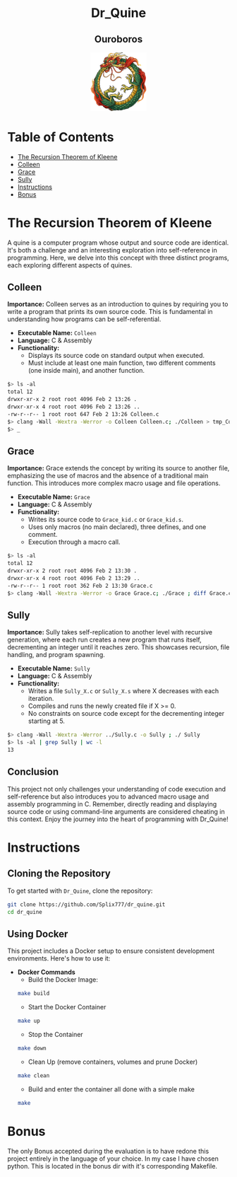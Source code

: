 <h1 align="center">Dr_Quine</h1>
<h2 align="center">Ouroboros</h2>

<div align="center">
<img src="docs/readme_images/ouroboros.png" alt="Ouroboros" width="25%">
</div>

# Table of Contents
- [The Recursion Theorem of Kleene](#the-recursion-theorem-of-kleene)
- [Colleen](#colleen)
- [Grace](#grace)
- [Sully](#sully)
- [Instructions](#instructions)
- [Bonus](#bonus)

# The Recursion Theorem of Kleene

A quine is a computer program whose output and source code are identical. It's both a challenge and an interesting exploration into self-reference in programming. Here, we delve into this concept with three distinct programs, each exploring different aspects of quines.

## Colleen

**Importance:** Colleen serves as an introduction to quines by requiring you to write a program that prints its own source code. This is fundamental in understanding how programs can be self-referential.

- **Executable Name:** `Colleen`
- **Language:** C & Assembly
- **Functionality:**
  - Displays its source code on standard output when executed.
  - Must include at least one main function, two different comments (one inside main), and another function.

```bash
$> ls -al
total 12
drwxr-xr-x 2 root root 4096 Feb 2 13:26 .
drwxr-xr-x 4 root root 4096 Feb 2 13:26 ..
-rw-r--r-- 1 root root 647 Feb 2 13:26 Colleen.c
$> clang -Wall -Wextra -Werror -o Colleen Colleen.c; ./Colleen > tmp_Colleen ; diff tmp_Colleen Colleen.c
$> _
```

## Grace

**Importance:** Grace extends the concept by writing its source to another file, emphasizing the use of macros and the absence of a traditional main function. This introduces more complex macro usage and file operations.

- **Executable Name:** `Grace`
- **Language:** C & Assembly
- **Functionality:**
  - Writes its source code to `Grace_kid.c` or `Grace_kid.s`.
  - Uses only macros (no main declared), three defines, and one comment.
  - Execution through a macro call.

```bash
$> ls -al
total 12
drwxr-xr-x 2 root root 4096 Feb 2 13:30 .
drwxr-xr-x 4 root root 4096 Feb 2 13:29 ..
-rw-r--r-- 1 root root 362 Feb 2 13:30 Grace.c
$> clang -Wall -Wextra -Werror -o Grace Grace.c; ./Grace ; diff Grace.c Grace_kid.c
```

## Sully

**Importance:** Sully takes self-replication to another level with recursive generation, where each run creates a new program that runs itself, decrementing an integer until it reaches zero. This showcases recursion, file handling, and program spawning.

- **Executable Name:** `Sully`
- **Language:** C & Assembly
- **Functionality:**
  - Writes a file `Sully_X.c` or `Sully_X.s` where X decreases with each iteration.
  - Compiles and runs the newly created file if X >= 0.
  - No constraints on source code except for the decrementing integer starting at 5.

```bash
$> clang -Wall -Wextra -Werror ../Sully.c -o Sully ; ./ Sully
$> ls -al | grep Sully | wc -l
13
```

## Conclusion

This project not only challenges your understanding of code execution and self-reference but also introduces you to advanced macro usage and assembly programming in C. Remember, directly reading and displaying source code or using command-line arguments are considered cheating in this context. Enjoy the journey into the heart of programming with Dr_Quine!

# Instructions

## Cloning the Repository

To get started with `Dr_Quine`, clone the repository:

```bash
git clone https://github.com/Splix777/dr_quine.git
cd dr_quine
```

## Using Docker
This project includes a Docker setup to ensure consistent development environments. Here's how to use it:

- **Docker Commands**
    - Build the Docker Image:
    ```bash
    make build
    ```
    - Start the Docker Container
    ```bash
    make up
    ```
    - Stop the Container
    ```bash
    make down
    ```
    - Clean Up (remove containers, volumes and prune Docker)
    ```bash
    make clean
    ```
    - Build and enter the container all done with a simple make
    ```bash
    make
    ```

# Bonus
The only Bonus accepted during the evaluation is to have redone this project entirely in the language of your choice. In my case I have chosen python. This is located in the bonus dir with it's corresponding Makefile.